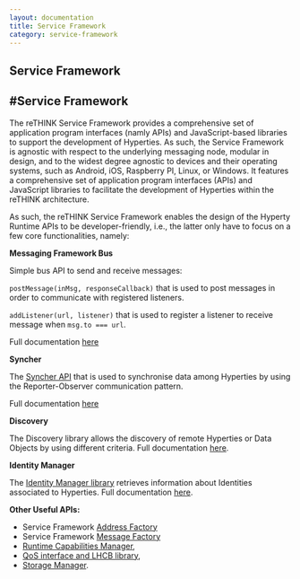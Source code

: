 ```yaml
---
layout: documentation
title: Service Framework
category: service-framework
---
```


Service Framework
------------------
#Service Framework
-----------------

The reTHINK Service Framework provides a comprehensive set of application program interfaces (namly APIs) and JavaScript-based libraries to support the development of Hyperties.  As such, the Service Framework is agnostic with respect to the underlying messaging node, modular in design, and to the widest degree agnostic to devices and their operating systems, such as Android, iOS, Raspberry PI, Linux, or Windows. It features a comprehensive set of application program interfaces (APIs) and JavaScript libraries to facilitate the development of Hyperties within the reTHINK architecture.

As such, the reTHINK Service Framework enables the design of the Hyperty Runtime APIs to be developer-friendly, i.e., the latter only have to focus on a few core functionalities, namely:

**Messaging Framework Bus**

Simple bus API to send and receive messages:

`postMessage(inMsg, responseCallback)` that is used to post messages in order to communicate with registered listeners.

`addListener(url, listener)` that is used to register a listener to receive message when `msg.to === url`.

Full documentation [here](https://doc.esdoc.org/github.com/reTHINK-project/dev-runtime-core/class/src/bus/Bus.js~Bus.html)

**Syncher**

The	[Syncher API](syncher.md) that is used to synchronise data among Hyperties by using the Reporter-Observer communication pattern.

Full documentation [here](https://doc.esdoc.org/github.com/reTHINK-project/dev-service-framework/class/src/syncher/Syncher.js~Syncher.html)

**Discovery**

The Discovery library allows the discovery of remote Hyperties or Data Objects by using different criteria.
Full documentation [here](https://doc.esdoc.org/github.com/reTHINK-project/dev-service-framework/class/src/discovery/Discovery.js~Discovery.html).

**Identity Manager**

The [Identity Manager library](identity-manager.md) retrieves information about Identities associated to Hyperties.
Full documentation [here](https://doc.esdoc.org/github.com/reTHINK-project/dev-service-framework/class/src/identityManager/IdentityManager.js~IdentityManager.html).


**Other Useful APIs:**

* Service Framework [Address Factory](address-factory.md)
* Service Framework [Message Factory](message-factory.md)
* [Runtime Capabilities Manager](runtime-capabilities-manager.md),
* [QoS interface and LHCB library](qos.md),
* [Storage Manager](storage-manager.md).
